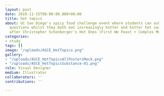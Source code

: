 ```yaml
---
layout: post
date: 2019-11-15T08:00:00.000+00:00
title: hot topics
about: UC San Diego's spicy food challenge event where students can ask professors
  questions whilst they both eat increasingly hotter and hotter hot sauce. Event modelled
  after Christopher Schonberger's Hot Ones (First We Feast + Complex Media).
categories:
- study
tags: []
image: "/uploads/ASCE_HotTopics.png"
gallery:
- "/uploads/ASCE_HotTopicsAllPostersMock.png"
- "/uploads/ASCE_HotTopicsSubstance-01.png"
role: Visual Designer
medium: Illustrator
collaborators: ''
contributions: ''

---
```

